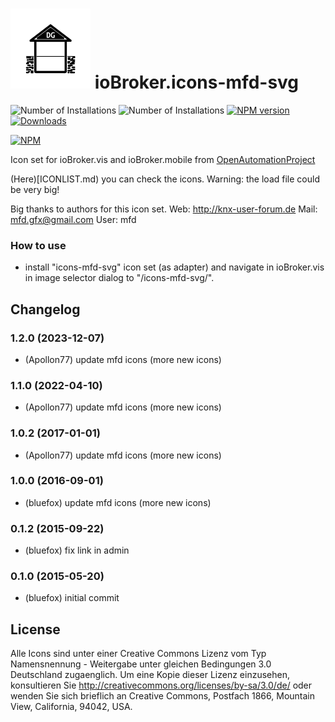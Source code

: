 ![Logo](admin/icons-mfd-svg.png)
ioBroker.icons-mfd-svg
=================

![Number of Installations](http://iobroker.live/badges/icons-mfd-svg-installed.svg) ![Number of Installations](http://iobroker.live/badges/icons-mfd-svg-stable.svg) [![NPM version](http://img.shields.io/npm/v/iobroker.icons-mfd-svg.svg)](https://www.npmjs.com/package/iobroker.icons-mfd-svg)
[![Downloads](https://img.shields.io/npm/dm/iobroker.icons-mfd-svg.svg)](https://www.npmjs.com/package/iobroker.icons-mfd-svg)

[![NPM](https://nodei.co/npm/iobroker.icons-mfd-svg.png?downloads=true)](https://nodei.co/npm/iobroker.icons-mfd-svg/)

Icon set for ioBroker.vis and ioBroker.mobile from [OpenAutomationProject](https://github.com/OpenAutomationProject/knx-uf-iconset)

(Here)[ICONLIST.md) you can check the icons. Warning: the load file could be very big!

Big thanks to authors for this icon set.
Web:  http://knx-user-forum.de
Mail: mfd.gfx@gmail.com
User: mfd

### How to use
- install "icons-mfd-svg" icon set (as adapter) and navigate in ioBroker.vis in image selector dialog to "/icons-mfd-svg/".

## Changelog
### 1.2.0 (2023-12-07)
* (Apollon77) update mfd icons (more new icons)

### 1.1.0 (2022-04-10)
* (Apollon77) update mfd icons (more new icons)

### 1.0.2 (2017-01-01)
* (Apollon77) update mfd icons (more new icons)

### 1.0.0 (2016-09-01)
* (bluefox) update mfd icons (more new icons)

### 0.1.2 (2015-09-22)
* (bluefox) fix link in admin

### 0.1.0 (2015-05-20)
* (bluefox) initial commit

## License
Alle Icons sind unter einer Creative Commons Lizenz vom Typ Namensnennung - Weitergabe unter gleichen Bedingungen 3.0 Deutschland zugaenglich.
Um eine Kopie dieser Lizenz einzusehen, konsultieren Sie http://creativecommons.org/licenses/by-sa/3.0/de/ oder wenden Sie sich brieflich an Creative Commons,
Postfach 1866, Mountain View, California, 94042, USA.
